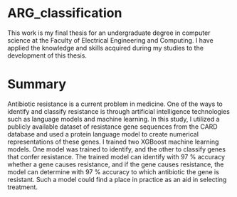 # ARG_classification

This work is my final thesis for an undergraduate degree in computer science at the Faculty of Electrical Engineering and Computing. I have applied the knowledge and skills acquired during my studies to the development of this thesis.
# Summary

Antibiotic resistance is a current problem in medicine. One of the ways to identify and
classify resistance is through artificial intelligence technologies such as language models
and machine learning.
In this study, I utilized a publicly available dataset of resistance gene sequences from the
CARD database and used a protein language model to create numerical representations of
these genes. I trained two XGBoost machine learning models. One model was trained to
identify, and the other to classify genes that confer resistance.
The trained model can identify with 97 % accuracy whether a gene causes resistance, and
if the gene causes resistance, the model can determine with 97 % accuracy to which
antibiotic the gene is resistant. Such a model could find a place in practice as an aid in
selecting treatment.
